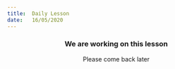 ```yaml
---
title:  Daily Lesson
date:   16/05/2020
---
```


### <center>We are working on this lesson</center>
<center>Please come back later</center>